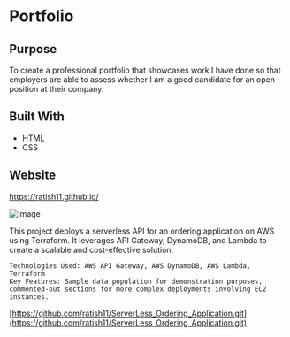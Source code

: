 # Portfolio

## Purpose
To create a professional portfolio that showcases work I have done so that employers are able to assess whether I am a good candidate for an open position at their company.

## Built With
 * HTML
 * CSS

## Website
https://ratish11.github.io/

![image]()



This project deploys a serverless API for an ordering application on AWS using Terraform. It leverages API Gateway, DynamoDB, and Lambda to create a scalable and cost-effective solution.

    Technologies Used: AWS API Gateway, AWS DynamoDB, AWS Lambda, Terraform
    Key Features: Sample data population for demonstration purposes, commented-out sections for more complex deployments involving EC2 instances.
[https://github.com/ratish11/ServerLess_Ordering_Application.git](https://github.com/ratish11/ServerLess_Ordering_Application.git)
